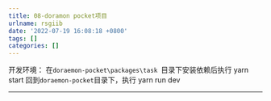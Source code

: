 ```yaml
---
title: 08-doramon pocket项目
urlname: rsgiib
date: '2022-07-19 16:08:18 +0800'
tags: []
categories: []
---
```


开发环境：
在`doraemon-pocket\packages\task `目录下安装依赖后执行 yarn start
回到`doraemon-pocket`目录下，执行 yarn run dev

---
